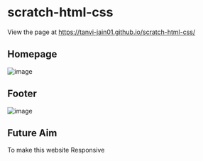 # scratch-html-css

View the page at  https://tanvi-jain01.github.io/scratch-html-css/

## Homepage
![image](https://github.com/Tanvi-Jain01/scratch-html-css/assets/123053700/fc28e9e5-0f86-4813-8771-0ed32f8c61db)



## Footer
![image](https://github.com/Tanvi-Jain01/scratch-html-css/assets/123053700/d9dabbd5-d098-4565-a93f-d419bfb44d25)


## Future Aim
To make this website Responsive
